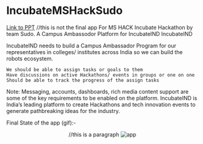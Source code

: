 # IncubateMSHackSudo

[Link to PPT](https://github.com/sankalpchauhan-me/IncubateMSHackSudo/blob/master/SudoPPT.pptx)
//this is not the final app
For MS HACK Incubate Hackathon by team Sudo.
A Campus Ambassodor Platform for IncubateIND
IncubateIND

IncubateIND needs to build a Campus Ambassador Program for our representatives in colleges/ institutes across India so we can build the robots ecosystem.

    We should be able to assign tasks or goals to them
    Have discussions on active Hackathons/ events in groups or one on one
    Should be able to track the progress of the assign tasks

Note: Messaging, accounts, dashboards, rich media content support are some of the key requirements to be enabled on the platform.
IncubateIND is India’s leading platform to create Hackathons and tech innovation events to generate pathbreaking ideas for the industry.


Final State of the app (gif):-

 <p align="center">//this is a paragraph
    <img src="assets/final.gif" alt="app"/> <br>
    </p>

